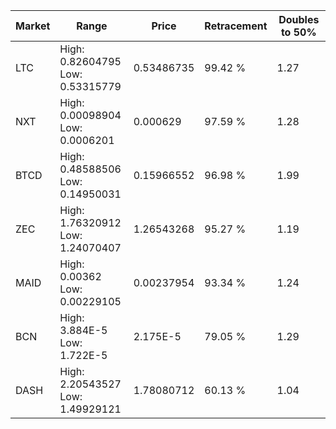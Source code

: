 | Market | Range | Price| Retracement | Doubles to 50% |
| --- | --- | --- | --- | --- |
| LTC | High: 0.82604795<br />Low: 0.53315779 | 0.53486735 | 99.42 % | 1.27 |
| NXT | High: 0.00098904<br />Low: 0.0006201 | 0.000629 | 97.59 % | 1.28 |
| BTCD | High: 0.48588506<br />Low: 0.14950031 | 0.15966552 | 96.98 % | 1.99 |
| ZEC | High: 1.76320912<br />Low: 1.24070407 | 1.26543268 | 95.27 % | 1.19 |
| MAID | High: 0.00362<br />Low: 0.00229105 | 0.00237954 | 93.34 % | 1.24 |
| BCN | High: 3.884E-5<br />Low: 1.722E-5 | 2.175E-5 | 79.05 % | 1.29 |
| DASH | High: 2.20543527<br />Low: 1.49929121 | 1.78080712 | 60.13 % | 1.04 |
